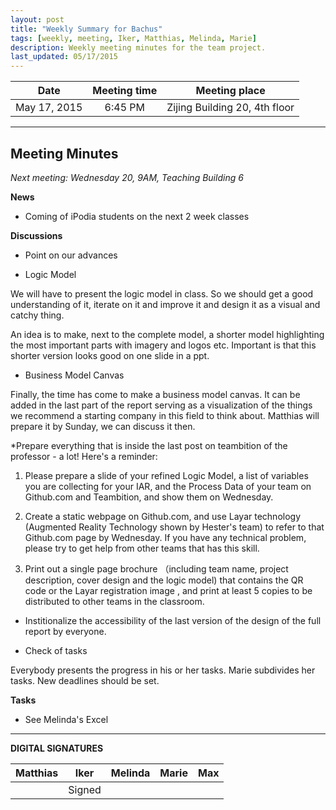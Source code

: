 ```yaml
---
layout: post
title: "Weekly Summary for Bachus"
tags: [weekly, meeting, Iker, Matthias, Melinda, Marie]
description: Weekly meeting minutes for the team project.
last_updated: 05/17/2015
---
```


|**Date** |**Meeting time**|**Meeting place**
| ------------- |:----------------:|:-------:
|May 17, 2015| 6:45 PM | Zijing Building 20, 4th floor

----------

Meeting Minutes
------
*Next meeting: Wednesday 20, 9AM, Teaching Building 6*

**News**

* Coming of iPodia students on the next 2 week classes

**Discussions**

* Point on our advances

* Logic Model

We will have to present the logic model in class. So we should get a good understanding of it, iterate on it and improve it and design it as a visual and catchy thing.

An idea is to make, next to the complete model, a shorter model highlighting the most important parts with imagery and logos etc. Important is that this shorter version looks good on one slide in a ppt.

* Business Model Canvas

Finally, the time has come to make a business model canvas. It can be added in the last part of the report serving as a visualization of the things we recommend a starting company in this field to think about. Matthias will prepare it by Sunday, we can discuss it then.

*Prepare everything that is inside the last post on teambition of the professor - a lot! Here's a reminder:

1. Please prepare a slide of your refined Logic Model, a list of variables you are collecting for your IAR, and the Process Data of your team on Github.com and Teambition, and show them on Wednesday.

2. Create a static webpage on Github.com, and use Layar technology (Augmented Reality Technology shown by Hester's team) to refer to that Github.com page by Wednesday. If you have any technical problem, please try to get help from other teams that has this skill.

3. Print out a single page brochure （including team name, project description, cover design and the logic model) that contains the QR code or the Layar registration image , and print at least 5 copies to be distributed to other teams in the classroom.

* Institionalize the accessibility of the last version of the design of the full report by everyone.

* Check of tasks

Everybody presents the progress in his or her tasks. Marie subdivides her tasks. New deadlines should be set.

**Tasks**

* See Melinda's Excel


----------

**DIGITAL SIGNATURES**

|**Matthias** |**Iker**|**Melinda**|**Marie**|**Max**|
|----------------|----------------|----------------|----------------|----------------|
| | Signed | | | |
